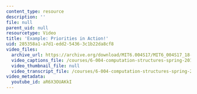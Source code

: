 ```yaml
---
content_type: resource
description: ''
file: null
parent_uid: null
resourcetype: Video
title: 'Example: Priorities in Action!'
uid: 285358a1-a7d1-edd2-5436-3c1b22da8cf8
video_files:
  archive_url: https://archive.org/download/MIT6.004S17/MIT6_004S17_18-02-07_300k.mp4
  video_captions_file: /courses/6-004-computation-structures-spring-2017/e4b291ce16505830bea24fc460ef9763_aR6X3OUAKkI.vtt
  video_thumbnail_file: null
  video_transcript_file: /courses/6-004-computation-structures-spring-2017/e478adf5a133deae8547c708f2c3c1c3_aR6X3OUAKkI.pdf
video_metadata:
  youtube_id: aR6X3OUAKkI
---
```

